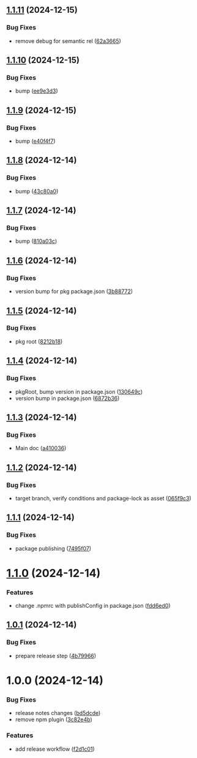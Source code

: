 ## [1.1.11](https://github.com/zhongkairen/test-release/compare/v1.1.10...v1.1.11) (2024-12-15)


### Bug Fixes

* remove debug for semantic rel ([62a3665](https://github.com/zhongkairen/test-release/commit/62a3665c43fdcb30964cec82ce91eea3e60e12c0))

## [1.1.10](https://github.com/zhongkairen/test-release/compare/v1.1.9...v1.1.10) (2024-12-15)


### Bug Fixes

* bump ([ee9e3d3](https://github.com/zhongkairen/test-release/commit/ee9e3d30f8d0133f511cc9db9b15afa49a2b483e))

## [1.1.9](https://github.com/zhongkairen/test-release/compare/v1.1.8...v1.1.9) (2024-12-15)


### Bug Fixes

* bump ([e40f4f7](https://github.com/zhongkairen/test-release/commit/e40f4f76fd1476f6b05680b30331241768be36f9))

## [1.1.8](https://github.com/zhongkairen/test-release/compare/v1.1.7...v1.1.8) (2024-12-14)


### Bug Fixes

* bump ([43c80a0](https://github.com/zhongkairen/test-release/commit/43c80a0949c841d68b456e4d029de54ddba57143))

## [1.1.7](https://github.com/zhongkairen/test-release/compare/v1.1.6...v1.1.7) (2024-12-14)


### Bug Fixes

* bump ([810a03c](https://github.com/zhongkairen/test-release/commit/810a03c49d4b95c640bad76a31c7beed7f8deb0f))

## [1.1.6](https://github.com/zhongkairen/test-release/compare/v1.1.5...v1.1.6) (2024-12-14)


### Bug Fixes

* version bump for pkg package.json ([3b88772](https://github.com/zhongkairen/test-release/commit/3b88772162eba613f0256b96c26e36e34108ae49))

## [1.1.5](https://github.com/zhongkairen/test-release/compare/v1.1.4...v1.1.5) (2024-12-14)


### Bug Fixes

* pkg root ([8212b18](https://github.com/zhongkairen/test-release/commit/8212b18f355c53c2d899461f38aee1b94156ef48))

## [1.1.4](https://github.com/zhongkairen/test-release/compare/v1.1.3...v1.1.4) (2024-12-14)


### Bug Fixes

* pkgRoot, bump version in package.json ([130649c](https://github.com/zhongkairen/test-release/commit/130649cc3c822c86d22b22d75ff1c9acdc955638))
* version bump in package.json ([6872b36](https://github.com/zhongkairen/test-release/commit/6872b362d2e0518498d8ada6fa7b9de8ff6860f0))

## [1.1.3](https://github.com/zhongkairen/test-release/compare/v1.1.2...v1.1.3) (2024-12-14)


### Bug Fixes

* Main doc ([a410036](https://github.com/zhongkairen/test-release/commit/a410036e349993195eca372a288dfb15ae0aae37))

## [1.1.2](https://github.com/zhongkairen/test-release/compare/v1.1.1...v1.1.2) (2024-12-14)


### Bug Fixes

* target branch, verify conditions and package-lock as asset ([065f9c3](https://github.com/zhongkairen/test-release/commit/065f9c385d58712567608e81122bd5583ebae95e))

## [1.1.1](https://github.com/zhongkairen/test-release/compare/v1.1.0...v1.1.1) (2024-12-14)


### Bug Fixes

* package publishing ([7495f07](https://github.com/zhongkairen/test-release/commit/7495f07fcf57863ee1c3b0d9253491149ec01946))

# [1.1.0](https://github.com/zhongkairen/test-release/compare/v1.0.1...v1.1.0) (2024-12-14)


### Features

* change .npmrc with publishConfig in package.json ([fdd6ed0](https://github.com/zhongkairen/test-release/commit/fdd6ed02e703cf4f6d977c16a0d077b6125d49e1))

## [1.0.1](https://github.com/zhongkairen/test-release/compare/v1.0.0...v1.0.1) (2024-12-14)


### Bug Fixes

* prepare release step ([4b79966](https://github.com/zhongkairen/test-release/commit/4b7996687d6d6afc5e56b3ebbde1e679b8dff16d))

# 1.0.0 (2024-12-14)


### Bug Fixes

* release notes changes ([bd5dcde](https://github.com/zhongkairen/test-release/commit/bd5dcde5a868ad3b0be2dd9d80eae2ec3650e4f1))
* remove npm plugin ([3c82e4b](https://github.com/zhongkairen/test-release/commit/3c82e4b54fd06b08e93baf7d808ffd09c35944db))


### Features

* add release workflow ([f2d1c01](https://github.com/zhongkairen/test-release/commit/f2d1c01fd130955163994e570df8875d8af482a3))
